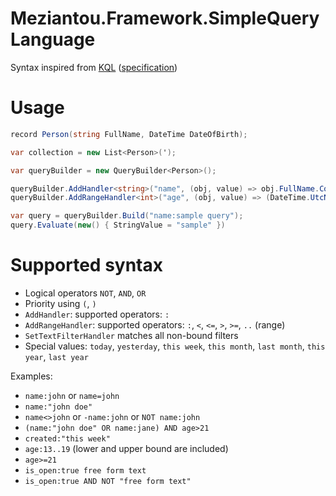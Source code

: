 ﻿# Meziantou.Framework.SimpleQueryLanguage

Syntax inspired from [KQL](https://docs.microsoft.com/en-us/sharepoint/dev/general-development/keyword-query-language-kql-syntax-reference?WT.mc_id=DT-MVP-5003978) ([specification](https://docs.microsoft.com/en-us/openspecs/sharepoint_protocols/ms-kql/51e2c39a-b6ad-44a7-a4bf-a04ea03ffafd))

# Usage

````c#
record Person(string FullName, DateTime DateOfBirth);

var collection = new List<Person>(');

var queryBuilder = new QueryBuilder<Person>();

queryBuilder.AddHandler<string>("name", (obj, value) => obj.FullName.Contains(value, StringComparison.OrdinalIgnoreCase));
queryBuilder.AddRangeHandler<int>("age", (obj, value) => (DateTime.UtcNow - obj.DateOfBirth)..Contains(value, StringComparison.OrdinalIgnoreCase));

var query = queryBuilder.Build("name:sample query");
query.Evaluate(new() { StringValue = "sample" })
````

# Supported syntax

- Logical operators `NOT`, `AND`, `OR`
- Priority using `(`, `)`
- `AddHandler`: supported operators: `:`
- `AddRangeHandler`: supported operators: `:`, `<`, `<=`, `>`, `>=`, `..` (range)
- `SetTextFilterHandler` matches all non-bound filters
- Special values: `today`, `yesterday`, `this week`, `this month`, `last month`, `this year`, `last year`

Examples:
- `name:john` or `name=john`
- `name:"john doe"`
- `name<>john` or `-name:john` or `NOT name:john`
- `(name:"john doe" OR name:jane) AND age>21`
- `created:"this week"`
- `age:13..19` (lower and upper bound are included)
- `age>=21`
- `is_open:true free form text`
- `is_open:true AND NOT "free form text"`


